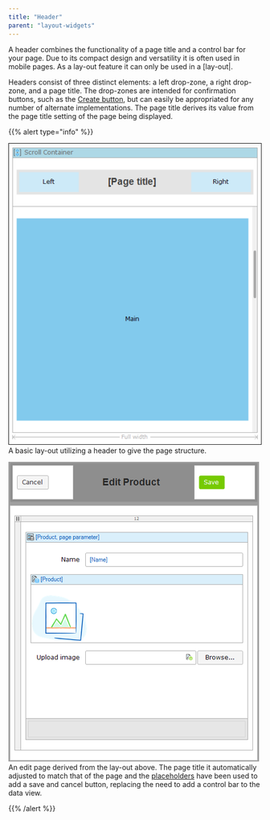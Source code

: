 ```yaml
---
title: "Header"
parent: "layout-widgets"
---
```



A header combines the functionality of a page title and a control bar for your page. Due to its compact design and versatility it is often used in mobile pages. As a lay-out feature it can only be used in a [lay-out|.

Headers consist of three distinct elements: a left drop-zone, a right drop-zone, and a page title. The drop-zones are intended for confirmation buttons, such as the [Create button](new-button), but can easily be appropriated for any number of alternate implementations. The page title derives its value from the page title setting of the page being displayed.

{{% alert type="info" %}}

![](attachments/pages/header-layout.png)
A basic lay-out utilizing a header to give the page structure.

![](attachments/pages/header-page.png)
An edit page derived from the lay-out above. The page title it automatically adjusted to match that of the page and the [placeholders](placeholder) have been used to add a save and cancel button, replacing the need to add a control bar to the data view.

{{% /alert %}}

